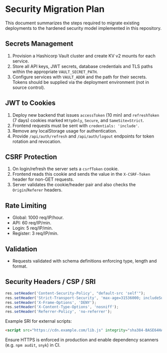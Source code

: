 # Security Migration Plan

This document summarizes the steps required to migrate existing deployments to the hardened security model implemented in this repository.

## Secrets Management
1. Provision a Hashicorp Vault cluster and create KV v2 mounts for each service.
2. Store all API keys, JWT secrets, database credentials and TLS paths within the
   appropriate `VAULT_SECRET_PATH`.
3. Configure services with `VAULT_ADDR` and the path for their secrets. Tokens
   should be supplied via the deployment environment (not in source control).

## JWT to Cookies
1. Deploy new backend that issues `accessToken` (10 min) and `refreshToken` (7 days) cookies marked `HttpOnly`, `Secure`, and `SameSite=Strict`.
2. Frontend requests must be sent with `credentials: 'include'`.
3. Remove any localStorage usage for authentication.
4. Provide `/api/auth/refresh` and `/api/auth/logout` endpoints for token rotation and revocation.

## CSRF Protection
1. On login/refresh the server sets a `csrfToken` cookie.
2. Frontend reads this cookie and sends the value in the `X-CSRF-Token` header for non-GET requests.
3. Server validates the cookie/header pair and also checks the `Origin`/`Referer` headers.

## Rate Limiting
- Global: 1000 req/IP/hour.
- API: 60 req/IP/min.
- Login: 5 req/IP/min.
- Register: 3 req/IP/min.

## Validation
- Requests validated with schema definitions enforcing type, length and format.

## Security Headers / CSP / SRI
```js
res.setHeader('Content-Security-Policy', "default-src 'self'");
res.setHeader('Strict-Transport-Security', 'max-age=31536000; includeSubDomains');
res.setHeader('X-Frame-Options', 'DENY');
res.setHeader('X-Content-Type-Options', 'nosniff');
res.setHeader('Referrer-Policy', 'no-referrer');
```

Example SRI for external scripts:
```html
<script src="https://cdn.example.com/lib.js" integrity="sha384-BASE64HASH" crossorigin="anonymous"></script>
```

Ensure HTTPS is enforced in production and enable dependency scanners (e.g. `npm audit`, `snyk`) in CI.
